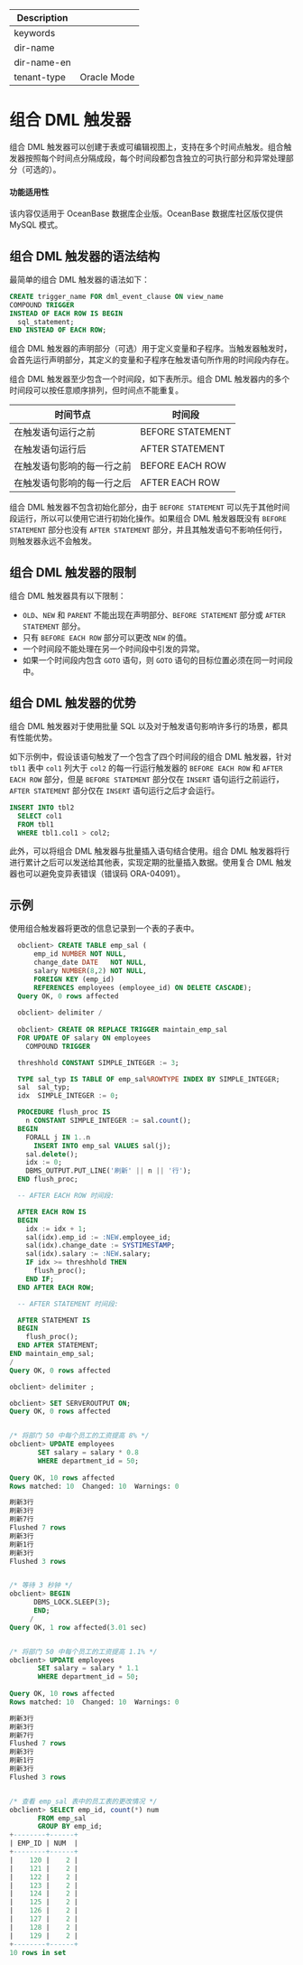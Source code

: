 | Description   |                 |
|---------------|-----------------|
| keywords      |                 |
| dir-name      |                 |
| dir-name-en   |                 |
| tenant-type   | Oracle Mode     |

# 组合 DML 触发器

组合 DML 触发器可以创建于表或可编辑视图上，支持在多个时间点触发。组合触发器按照每个时间点分隔成段，每个时间段都包含独立的可执行部分和异常处理部分（可选的）。

  <main id="notice" >
    <h4>功能适用性</h4>
    <p>该内容仅适用于 OceanBase 数据库企业版。OceanBase 数据库社区版仅提供 MySQL 模式。</p>
  </main>

## 组合 DML 触发器的语法结构

最简单的组合 DML 触发器的语法如下：

```sql
CREATE trigger_name FOR dml_event_clause ON view_name
COMPOUND TRIGGER
INSTEAD OF EACH ROW IS BEGIN
  sql_statement;
END INSTEAD OF EACH ROW;
```

组合 DML  触发器的声明部分（可选）用于定义变量和子程序。当触发器触发时，会首先运行声明部分，其定义的变量和子程序在触发语句所作用的时间段内存在。

组合 DML 触发器至少包含一个时间段，如下表所示。组合 DML 触发器内的多个时间段可以按任意顺序排列，但时间点不能重复。

| **时间节点** | **时间段** |
| --- | --- |
| 在触发语句运行之前 | BEFORE STATEMENT |
| 在触发语句运行后 | AFTER STATEMENT |
| 在触发语句影响的每一行之前 | BEFORE EACH ROW |
| 在触发语句影响的每一行之后 | AFTER EACH ROW |

组合 DML 触发器不包含初始化部分，由于 `BEFORE STATEMENT` 可以先于其他时间段运行，所以可以使用它进行初始化操作。如果组合 DML 触发器既没有 `BEFORE STATEMENT` 部分也没有 `AFTER STATEMENT` 部分，并且其触发语句不影响任何行，则触发器永远不会触发。

## 组合 DML 触发器的限制

组合 DML 触发器具有以下限制：

* `OLD`、`NEW` 和 `PARENT` 不能出现在声明部分、`BEFORE STATEMENT` 部分或 `AFTER STATEMENT` 部分。
* 只有 `BEFORE EACH ROW` 部分可以更改 `NEW` 的值。
* 一个时间段不能处理在另一个时间段中引发的异常。
* 如果一个时间段内包含 `GOTO` 语句，则 `GOTO` 语句的目标位置必须在同一时间段中。

## 组合 DML 触发器的优势

组合 DML 触发器对于使用批量 SQL 以及对于触发语句影响许多行的场景，都具有性能优势。

如下示例中，假设该语句触发了一个包含了四个时间段的组合 DML 触发器，针对`tbl1` 表中 `col1` 列大于 `col2`  的每一行运行触发器的 `BEFORE EACH ROW` 和 `AFTER EACH ROW` 部分，但是 `BEFORE STATEMENT` 部分仅在 `INSERT` 语句运行之前运行，`AFTER STATEMENT` 部分仅在 `INSERT` 语句运行之后才会运行。

```sql
INSERT INTO tbl2
  SELECT col1
  FROM tbl1
  WHERE tbl1.col1 > col2;
```

此外，可以将组合 DML 触发器与批量插入语句结合使用。组合 DML 触发器将行进行累计之后可以发送给其他表，实现定期的批量插入数据。使用复合 DML 触发器也可以避免变异表错误（错误码 ORA-04091）。


## 示例

使用组合触发器将更改的信息记录到一个表的子表中。

```sql
  obclient> CREATE TABLE emp_sal (
      emp_id NUMBER NOT NULL,
      change_date DATE   NOT NULL,
      salary NUMBER(8,2) NOT NULL,
      FOREIGN KEY (emp_id)
      REFERENCES employees (employee_id) ON DELETE CASCADE);
  Query OK, 0 rows affected
  
  obclient> delimiter /
  
  obclient> CREATE OR REPLACE TRIGGER maintain_emp_sal
  FOR UPDATE OF salary ON employees
    COMPOUND TRIGGER

  threshhold CONSTANT SIMPLE_INTEGER := 3;

  TYPE sal_typ IS TABLE OF emp_sal%ROWTYPE INDEX BY SIMPLE_INTEGER;
  sal  sal_typ;
  idx  SIMPLE_INTEGER := 0;

  PROCEDURE flush_proc IS
    n CONSTANT SIMPLE_INTEGER := sal.count();
  BEGIN
    FORALL j IN 1..n
      INSERT INTO emp_sal VALUES sal(j);
    sal.delete();
    idx := 0;
    DBMS_OUTPUT.PUT_LINE('刷新' || n || '行');
  END flush_proc;

  -- AFTER EACH ROW 时间段:

  AFTER EACH ROW IS
  BEGIN
    idx := idx + 1;
    sal(idx).emp_id := :NEW.employee_id;
    sal(idx).change_date := SYSTIMESTAMP;
    sal(idx).salary := :NEW.salary;
    IF idx >= threshhold THEN
      flush_proc();
    END IF;
  END AFTER EACH ROW;

  -- AFTER STATEMENT 时间段:

  AFTER STATEMENT IS
  BEGIN
    flush_proc();
  END AFTER STATEMENT;
END maintain_emp_sal;
/
Query OK, 0 rows affected

obclient> delimiter ;

obclient> SET SERVEROUTPUT ON;
Query OK, 0 rows affected


/* 将部门 50 中每个员工的工资提高 8% */
obclient> UPDATE employees
       SET salary = salary * 0.8
       WHERE department_id = 50;
     
Query OK, 10 rows affected 
Rows matched: 10  Changed: 10  Warnings: 0

刷新3行
刷新3行
刷新7行
Flushed 7 rows
刷新3行
刷新1行
刷新3行
Flushed 3 rows


/* 等待 3 秒钟 */
obclient> BEGIN
      DBMS_LOCK.SLEEP(3);
      END;
     /
Query OK, 1 row affected(3.01 sec)


/* 将部门 50 中每个员工的工资提高 1.1% */
obclient> UPDATE employees
       SET salary = salary * 1.1
       WHERE department_id = 50;
       
Query OK, 10 rows affected 
Rows matched: 10  Changed: 10  Warnings: 0

刷新3行
刷新3行
刷新7行
Flushed 7 rows
刷新3行
刷新1行
刷新3行
Flushed 3 rows


/* 查看 emp_sal 表中的员工表的更改情况 */
obclient> SELECT emp_id, count(*) num
       FROM emp_sal
       GROUP BY emp_id;
+--------+------+
| EMP_ID | NUM  |
+--------+------+
|    120 |    2 |
|    121 |    2 |
|    122 |    2 |
|    123 |    2 |
|    124 |    2 |
|    125 |    2 |
|    126 |    2 |
|    127 |    2 |
|    128 |    2 |
|    129 |    2 |
+--------+------+
10 rows in set
```
